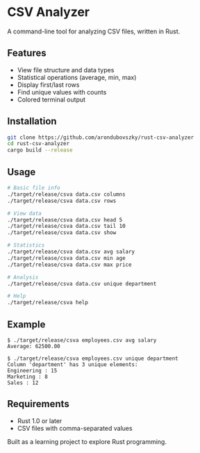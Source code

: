 # CSV Analyzer

A command-line tool for analyzing CSV files, written in Rust.

## Features

- View file structure and data types
- Statistical operations (average, min, max)
- Display first/last rows
- Find unique values with counts
- Colored terminal output

## Installation

```bash
git clone https://github.com/arondubovszky/rust-csv-analyzer
cd rust-csv-analyzer
cargo build --release
```

## Usage

```bash
# Basic file info
./target/release/csva data.csv columns
./target/release/csva data.csv rows

# View data
./target/release/csva data.csv head 5
./target/release/csva data.csv tail 10
./target/release/csva data.csv show

# Statistics
./target/release/csva data.csv avg salary
./target/release/csva data.csv min age
./target/release/csva data.csv max price

# Analysis
./target/release/csva data.csv unique department

# Help
./target/release/csva help
```

## Example

```
$ ./target/release/csva employees.csv avg salary
Average: 62500.00

$ ./target/release/csva employees.csv unique department
Column 'department' has 3 unique elements:
Engineering : 15
Marketing : 8
Sales : 12
```

## Requirements

- Rust 1.0 or later
- CSV files with comma-separated values

Built as a learning project to explore Rust programming.
